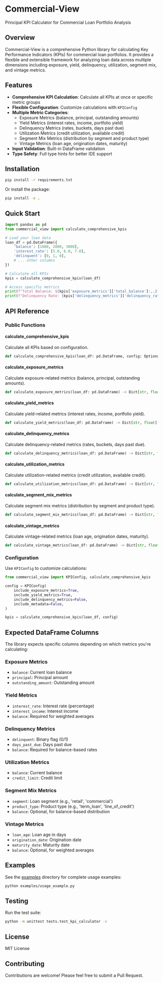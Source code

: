 # Commercial-View

Principal KPI Calculator for Commercial Loan Portfolio Analysis

## Overview

Commercial-View is a comprehensive Python library for calculating Key Performance Indicators (KPIs) for commercial loan portfolios. It provides a flexible and extensible framework for analyzing loan data across multiple dimensions including exposure, yield, delinquency, utilization, segment mix, and vintage metrics.

## Features

- **Comprehensive KPI Calculation**: Calculate all KPIs at once or specific metric groups
- **Flexible Configuration**: Customize calculations with `KPIConfig`
- **Multiple Metric Categories**:
  - Exposure Metrics (balance, principal, outstanding amounts)
  - Yield Metrics (interest rates, income, portfolio yield)
  - Delinquency Metrics (rates, buckets, days past due)
  - Utilization Metrics (credit utilization, available credit)
  - Segment Mix Metrics (distribution by segment and product type)
  - Vintage Metrics (loan age, origination dates, maturity)
- **Input Validation**: Built-in DataFrame validation
- **Type Safety**: Full type hints for better IDE support

## Installation

```bash
pip install -r requirements.txt
```

Or install the package:

```bash
pip install -e .
```

## Quick Start

```python
import pandas as pd
from commercial_view import calculate_comprehensive_kpis

# Load your loan data
loan_df = pd.DataFrame({
    'balance': [1000, 2000, 3000],
    'interest_rate': [5.0, 6.0, 7.0],
    'delinquent': [0, 1, 0],
    # ... other columns
})

# Calculate all KPIs
kpis = calculate_comprehensive_kpis(loan_df)

# Access specific metrics
print(f"Total Balance: ${kpis['exposure_metrics']['total_balance']:,.2f}")
print(f"Delinquency Rate: {kpis['delinquency_metrics']['delinquency_rate']:.2f}%")
```

## API Reference

### Public Functions

#### calculate_comprehensive_kpis
Calculate all KPIs based on configuration.

```python
def calculate_comprehensive_kpis(loan_df: pd.DataFrame, config: Optional[KPIConfig] = None) -> Dict[str, Any]
```

#### calculate_exposure_metrics
Calculate exposure-related metrics (balance, principal, outstanding amounts).

```python
def calculate_exposure_metrics(loan_df: pd.DataFrame) -> Dict[str, float]
```

#### calculate_yield_metrics
Calculate yield-related metrics (interest rates, income, portfolio yield).

```python
def calculate_yield_metrics(loan_df: pd.DataFrame) -> Dict[str, float]
```

#### calculate_delinquency_metrics
Calculate delinquency-related metrics (rates, buckets, days past due).

```python
def calculate_delinquency_metrics(loan_df: pd.DataFrame) -> Dict[str, float]
```

#### calculate_utilization_metrics
Calculate utilization-related metrics (credit utilization, available credit).

```python
def calculate_utilization_metrics(loan_df: pd.DataFrame) -> Dict[str, float]
```

#### calculate_segment_mix_metrics
Calculate segment mix metrics (distribution by segment and product type).

```python
def calculate_segment_mix_metrics(loan_df: pd.DataFrame) -> Dict[str, float]
```

#### calculate_vintage_metrics
Calculate vintage-related metrics (loan age, origination dates, maturity).

```python
def calculate_vintage_metrics(loan_df: pd.DataFrame) -> Dict[str, float]
```

### Configuration

Use `KPIConfig` to customize calculations:

```python
from commercial_view import KPIConfig, calculate_comprehensive_kpis

config = KPIConfig(
    include_exposure_metrics=True,
    include_yield_metrics=True,
    include_delinquency_metrics=False,
    include_metadata=False,
)

kpis = calculate_comprehensive_kpis(loan_df, config)
```

## Expected DataFrame Columns

The library expects specific columns depending on which metrics you're calculating:

### Exposure Metrics
- `balance`: Current loan balance
- `principal`: Principal amount
- `outstanding_amount`: Outstanding amount

### Yield Metrics
- `interest_rate`: Interest rate (percentage)
- `interest_income`: Interest income
- `balance`: Required for weighted averages

### Delinquency Metrics
- `delinquent`: Binary flag (0/1)
- `days_past_due`: Days past due
- `balance`: Required for balance-based rates

### Utilization Metrics
- `balance`: Current balance
- `credit_limit`: Credit limit

### Segment Mix Metrics
- `segment`: Loan segment (e.g., 'retail', 'commercial')
- `product_type`: Product type (e.g., 'term_loan', 'line_of_credit')
- `balance`: Optional, for balance-based distribution

### Vintage Metrics
- `loan_age`: Loan age in days
- `origination_date`: Origination date
- `maturity_date`: Maturity date
- `balance`: Optional, for weighted averages

## Examples

See the [examples](examples/) directory for complete usage examples:

```bash
python examples/usage_example.py
```

## Testing

Run the test suite:

```bash
python -m unittest tests.test_kpi_calculator -v
```

## License

MIT License

## Contributing

Contributions are welcome! Please feel free to submit a Pull Request.

